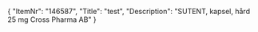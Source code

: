 {
  "ItemNr": "146587",
  "Title": "test",
  "Description": "SUTENT, kapsel, hård 25 mg Cross Pharma AB"
}